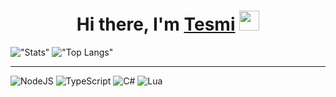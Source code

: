 <h1 align="center">Hi there, I'm <a href="https://daniilshat.ru/" target="_blank">Tesmi</a> 
<img src="https://github.com/blackcater/blackcater/raw/main/images/Hi.gif" height="32"/></h1>

!["Stats"](https://github-readme-stats.vercel.app/api?username=Tesmi-Develop\&rank_icon=github)
!["Top Langs"](https://github-readme-stats.vercel.app/api/top-langs/?username=Tesmi-Develop\&layout=donut)

---

![NodeJS](https://img.shields.io/badge/node.js-6DA55F?style=for-the-badge&logo=node.js&logoColor=white)
![TypeScript](https://img.shields.io/badge/typescript-%23007ACC.svg?style=for-the-badge&logo=typescript&logoColor=white)
![C#](https://img.shields.io/badge/c%23-%23239120.svg?style=for-the-badge&logo=csharp&logoColor=white)
![Lua](https://img.shields.io/badge/lua-%232C2D72.svg?style=for-the-badge&logo=lua&logoColor=white)
